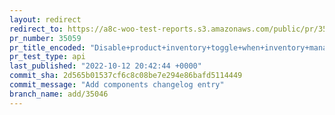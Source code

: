 ```yaml
---
layout: redirect
redirect_to: https://a8c-woo-test-reports.s3.amazonaws.com/public/pr/35059/api/index.html
pr_number: 35059
pr_title_encoded: "Disable+product+inventory+toggle+when+inventory+management+is+disabled"
pr_test_type: api
last_published: "2022-10-12 20:42:44 +0000"
commit_sha: 2d565b01537cf6c8c08be7e294e86bafd5114449
commit_message: "Add components changelog entry"
branch_name: add/35046
---
```


